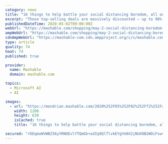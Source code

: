 ```yaml
---
category: news
title: "16 things to help battle your social distancing boredom, all on sale"
excerpt: "These top-selling deals are massively discounted — up to 98% off — for no good reason other than to make your social distancing life a little better. From app subscriptions to online courses to smartphone accessories,"
publishedDateTime: 2020-05-02T09:00:00Z
webUrl: "https://mashable.com/shopping/may-2-social-distancing-boredom-sale/"
ampWebUrl: "https://mashable.com/shopping/may-2-social-distancing-boredom-sale.amp"
cdnAmpWebUrl: "https://mashable-com.cdn.ampproject.org/c/s/mashable.com/shopping/may-2-social-distancing-boredom-sale.amp"
type: article
quality: 74
heat: 74
published: true

provider:
  name: Mashable
  domain: mashable.com

topics:
  - Microsoft AI
  - AI

images:
  - url: "https://mondrian.mashable.com/2020%252F05%252F02%252Ff2%252Faac2f06ab7924e4bb5490b401614948f.08afc.jpg%252F1200x630.jpg?signature=Ws8OrHmNrSwXDm02XQM7LOdHNn0="
    width: 1200
    height: 630
    isCached: true
    title: "16 things to help battle your social distancing boredom, all on sale"

secured: "rDEqmoWVWBZ36yYRNOEvlYTQmGk+adIq9QlTlvkEYgYm9X2jNUX0B2WOiFswvSiJDhcS9xEi45mQVzOXEMs36QE83py9h5dMtMTzwP2qzGcNOqdDZBxDuoUUr8ggiS9u/cPCGWJvDXzhqILpWf20fmZ1MpKYFZy4hvqie7ZMgYkLI1mvV2s8IyLdKVsoG+HPeZMEDlkXwaWd9e9qxGFhS7Tgr0Xu0eZRLGjFHClZUR2Bco9aHBOVyw30JMlKp9QocXLOCfVe6NYs4RuUP3RGSlckgYBA8GyGSIr6sRCe5PXUH8GumRTYhIFvcU0J4C82bz8YUFlQtNr5lZIxSyJyoYbiViwXmBXfaftXpC+4Ier9ZwmCFOQP5H8X0gx9PD88NF+BO+5VOF6VcR+G8Ack3LjVRAXnxtKQylr9dERpUXLWMhnCS055XbLxztoS8v13OVVTugQyP4vWiE7Cy3ZHGDu7M27g5+OfFcFECwU2wGA=;NNrW2XBiPwsBhSU/pReHQg=="
---
```


